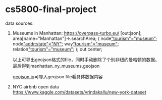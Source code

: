 # cs5800-final-project

data sources:
1. Museums in Manhattan: https://overpass-turbo.eu/
    [out:json];
    area[name="Manhattan"]->.searchArea;
    (
    node["tourism"="museum"](area.searchArea);
    node["addr:state"="NY"](area.searchArea);
    way["tourism"="museum"](area.searchArea);
    relation["tourism"="museum"](area.searchArea);
    );
    out center;
    
    以上可导出geojson格式的file，同时手动删除了个别非纽约曼哈顿的数据。
    最后得到manhattan_ny_museums.geojson

    [geojson.io](https://geojson.io/)可导入geojson file看具体数据内容

2. NYC airbnb open data
https://www.kaggle.com/datasets/vrindakallu/new-york-dataset